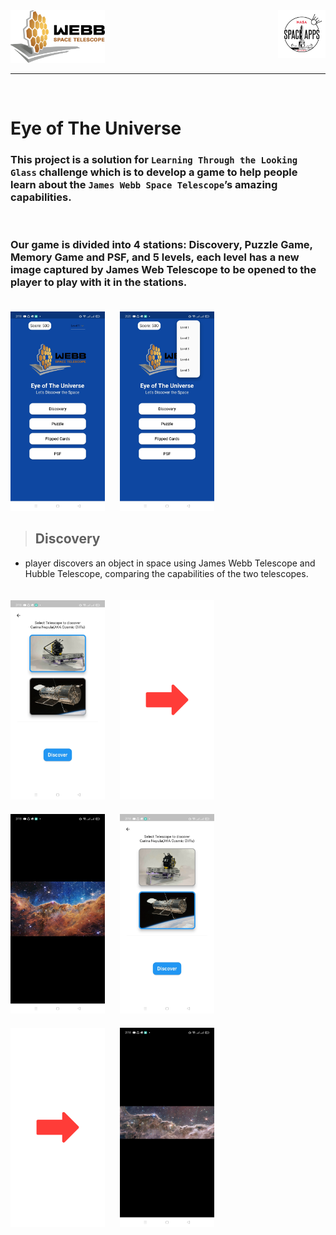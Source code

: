 <img src="client/assets/logo.png"  width="30%">
<img src="client/assets/nasa.jpg"  width="15%" align="right">

---

<br>

# Eye of The Universe

### This project is a solution for `Learning Through the Looking Glass` challenge which is to develop a game to help people learn about the `James Webb Space Telescope`’s amazing capabilities.

<br>

### Our game is divided into 4 stations: Discovery, Puzzle Game, Memory Game and PSF, and 5 levels, each level has a new image captured by James Web Telescope to be opened to the player to play with it in the stations.

<img src="client/assets/screenshots/01.jpg"  width="30%" style="padding:20px 20px 0px 0;">
<img src="client/assets/screenshots/22.jpg"  width="30%" style="padding:20px 20px 0px 0;">

<br>

> ## Discovery

- player discovers an object in space using James Webb Telescope and Hubble Telescope, comparing the capabilities of the two telescopes.

<img src="client/assets/screenshots/03.jpg"  width="30%" style="padding:20px 20px 0px 0;"> 
<img src="client/assets/right-arrow.png"  width="30%" style="padding:20px 20px 0px 0;"> 
<img src="client/assets/screenshots/04.jpg"  width="30%" style="padding:20px 20px 0px 0;">

<img src="client/assets/screenshots/05.jpg"  width="30%" style="padding:20px 20px 0px 0;"> 
<img src="client/assets/right-arrow.png"  width="30%" style="padding:20px 20px 0px 0;"> 
<img src="client/assets/screenshots/06.jpg"  width="30%" style="padding:20px 20px 0px 0;">
